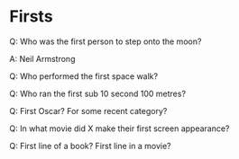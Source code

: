 Firsts
======

Q: Who was the first person to step onto the moon?

A: Neil Armstrong

Q: Who performed the first space walk?

Q: Who ran the first sub 10 second 100 metres?

Q: First Oscar? For some recent category?

Q: In what movie did X make their first screen appearance?

Q: First line of a book? First line in a movie?